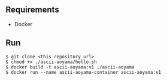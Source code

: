 ## Requirements
 - Docker

## Run
```
$ git clone <this repository url>
$ chmod +x ./ascii-aoyama/hello.sh
$ docker build -t ascii-aoyama:v1 ./ascii-aoyama
$ docker run --name ascii-aoyama-container ascii-aoyama:v1
```